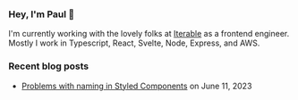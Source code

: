 ### Hey, I'm Paul 👋

I'm currently working with the lovely folks at [Iterable](https://github.com/iterable) as a frontend engineer. Mostly I work in Typescript, React, Svelte, Node, Express, and AWS.

### Recent blog posts
- [Problems with naming in Styled Components](https://www.paultnewsam.com/blog/problems-with-naming-in-styled-components) on June 11, 2023
